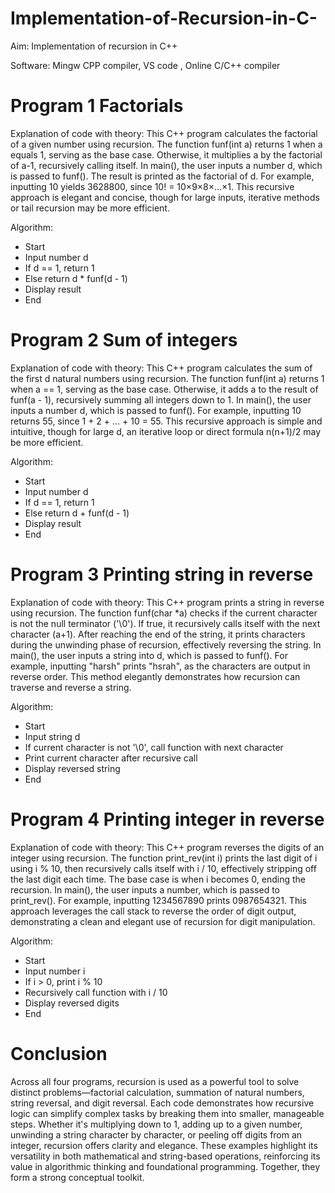 # Implementation-of-Recursion-in-C-

Aim: Implementation of recursion in C++

Software: Mingw CPP compiler, VS code , Online C/C++ compiler

# Program 1 Factorials
Explanation of code with theory:
This C++ program calculates the factorial of a given number using recursion. The function funf(int a) returns 1 when a equals 1, serving as the base case. Otherwise, it multiplies a by the factorial of a-1, recursively calling itself. In main(), the user inputs a number d, which is passed to funf(). The result is printed as the factorial of d. For example, inputting 10 yields 3628800, since 10! = 10×9×8×...×1. This recursive approach is elegant and concise, though for large inputs, iterative methods or tail recursion may be more efficient.

Algorithm:
- Start
- Input number d
- If d == 1, return 1
- Else return d * funf(d - 1)
- Display result
- End

# Program 2 Sum of integers

Explanation of code with theory:
This C++ program calculates the sum of the first d natural numbers using recursion. The function funf(int a) returns 1 when a == 1, serving as the base case. Otherwise, it adds a to the result of funf(a - 1), recursively summing all integers down to 1. In main(), the user inputs a number d, which is passed to funf(). For example, inputting 10 returns 55, since 1 + 2 + ... + 10 = 55. This recursive approach is simple and intuitive, though for large d, an iterative loop or direct formula n(n+1)/2 may be more efficient.

Algorithm:
- Start
- Input number d
- If d == 1, return 1
- Else return d + funf(d - 1)
- Display result
- End

# Program 3 Printing string in reverse

Explanation of code with theory:
This C++ program prints a string in reverse using recursion. The function funf(char *a) checks if the current character is not the null terminator ('\0'). If true, it recursively calls itself with the next character (a+1). After reaching the end of the string, it prints characters during the unwinding phase of recursion, effectively reversing the string. In main(), the user inputs a string into d, which is passed to funf(). For example, inputting "harsh" prints "hsrah", as the characters are output in reverse order. This method elegantly demonstrates how recursion can traverse and reverse a string.

Algorithm:
- Start
- Input string d
- If current character is not '\0', call function with next character
- Print current character after recursive call
- Display reversed string
- End

# Program 4 Printing integer in reverse

Explanation of code with theory:
This C++ program reverses the digits of an integer using recursion. The function print_rev(int i) prints the last digit of i using i % 10, then recursively calls itself with i / 10, effectively stripping off the last digit each time. The base case is when i becomes 0, ending the recursion. In main(), the user inputs a number, which is passed to print_rev(). For example, inputting 1234567890 prints 0987654321. This approach leverages the call stack to reverse the order of digit output, demonstrating a clean and elegant use of recursion for digit manipulation.

Algorithm:
- Start
- Input number i
- If i > 0, print i % 10
- Recursively call function with i / 10
- Display reversed digits
- End

# Conclusion
Across all four programs, recursion is used as a powerful tool to solve distinct problems—factorial calculation, summation of natural numbers, string reversal, and digit reversal. Each code demonstrates how recursive logic can simplify complex tasks by breaking them into smaller, manageable steps. Whether it's multiplying down to 1, adding up to a given number, unwinding a string character by character, or peeling off digits from an integer, recursion offers clarity and elegance. These examples highlight its versatility in both mathematical and string-based operations, reinforcing its value in algorithmic thinking and foundational programming. Together, they form a strong conceptual toolkit.
